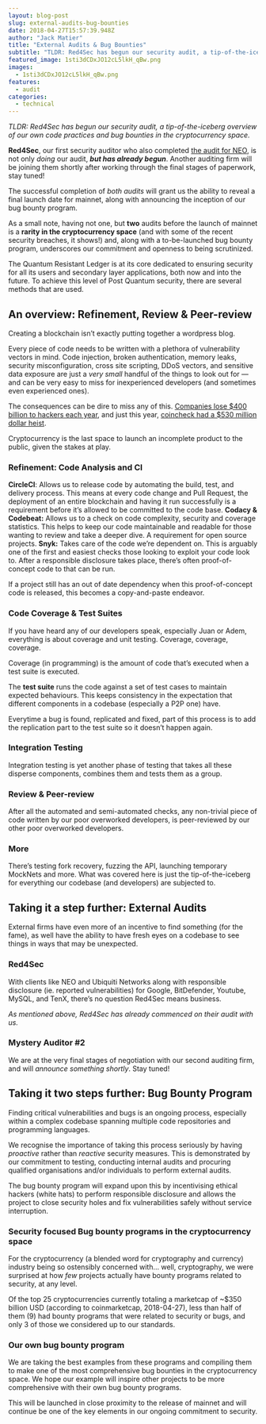 ```yaml
---
layout: blog-post
slug: external-audits-bug-bounties
date: 2018-04-27T15:57:39.948Z
author: "Jack Matier"
title: "External Audits & Bug Bounties"
subtitle: "TLDR: Red4Sec has begun our security audit, a tip-of-the-iceberg overview of our own code practices and bug bounties in the cryptocurrency space."
featured_image: 1sti3dCDxJO12cL5lkH_qBw.png
images:
  - 1sti3dCDxJO12cL5lkH_qBw.png
features:
  - audit
categories:
  - technical
---
```


*TLDR: Red4Sec has begun our security audit, a tip-of-the-iceberg overview of our own code practices and bug bounties in the cryptocurrency space.*

**Red4Sec**, our first security auditor who also completed [the audit for NEO](https://twitter.com/NEO_Blockchain/status/942640352707653632), is not only *doing* our audit, ***but has already begun***. Another auditing firm will be joining them shortly after working through the final stages of paperwork, stay tuned!

The successful completion of *both audits* will grant us the ability to reveal a final launch date for mainnet, along with announcing the inception of our bug bounty program.

As a small note, having not one, but **two** audits before the launch of mainnet is a **rarity in the cryptocurrency space** (and with some of the recent security breaches, it shows!) and, along with a to-be-launched bug bounty program, underscores our commitment and openness to being scrutinized.

The Quantum Resistant Ledger is at its core dedicated to ensuring security for all its users and secondary layer applications, both now and into the future. To achieve this level of Post Quantum security, there are several methods that are used.

## An overview: Refinement, Review & Peer-review

Creating a blockchain isn’t exactly putting together a wordpress blog.

Every piece of code needs to be written with a plethora of vulnerability vectors in mind. Code injection, broken authentication, memory leaks, security misconfiguration, cross site scripting, DDoS vectors, and sensitive data exposure are just a *very small* handful of the things to look out for — and can be very easy to miss for inexperienced developers (and sometimes even experienced ones).

The consequences can be dire to miss any of this. [Companies lose $400 billion to hackers each year](https://www.inc.com/will-yakowicz/cyberattacks-cost-companies-400-billion-each-year.html), and just this year, [coincheck had a $530 million dollar heist](http://fortune.com/2018/01/31/coincheck-hack-how/).

Cryptocurrency is the last space to launch an incomplete product to the public, given the stakes at play.

### Refinement: Code Analysis and CI

**CircleCI**: Allows us to release code by automating the build, test, and delivery process. This means at every code change and Pull Request, the deployment of an entire blockchain and having it run successfully is a requirement before it’s allowed to be committed to the code base.
**Codacy & Codebeat:** Allows us to a check on code complexity, security and coverage statistics. This helps to keep our code maintainable and readable for those wanting to review and take a deeper dive. A requirement for open source projects.
**Snyk:** Takes care of the code we’re dependent on. This is arguably one of the first and easiest checks those looking to exploit your code look to. After a responsible disclosure takes place, there’s often proof-of-concept code to that can be run.

If a project still has an out of date dependency when this proof-of-concept code is released, this becomes a copy-and-paste endeavor.

### Code Coverage & Test Suites

If you have heard any of our developers speak, especially Juan or Adem, everything is about coverage and unit testing. Coverage, coverage, coverage.

Coverage (in programming) is the amount of code that’s executed when a test suite is executed.

The **test suite** runs the code against a set of test cases to maintain expected behaviours. This keeps consistency in the expectation that different components in a codebase (especially a P2P one) have.

Everytime a bug is found, replicated and fixed, part of this process is to add the replication part to the test suite so it doesn’t happen again.

### Integration Testing

Integration testing is yet another phase of testing that takes all these disperse components, combines them and tests them as a group.

### Review & Peer-review

After all the automated and semi-automated checks, any non-trivial piece of code written by our poor overworked developers, is peer-reviewed by our other poor overworked developers.

### More

There’s testing fork recovery, fuzzing the API, launching temporary MockNets and more. What was covered here is just the tip-of-the-iceberg for everything our codebase (and developers) are subjected to.

## Taking it a step further: External Audits

External firms have even more of an incentive to find something (for the fame), as well have the ability to have fresh eyes on a codebase to see things in ways that may be unexpected.

### Red4Sec

With clients like NEO and Ubiquiti Networks along with responsible disclosure (ie. reported vulnerabilities) for Google, BitDefender, Youtube, MySQL, and TenX, there’s no question Red4Sec means business.

*As mentioned above, Red4Sec has already commenced on their audit with us.*

### Mystery Auditor #2

We are at the very final stages of negotiation with our second auditing firm, and will *announce something shortly*. Stay tuned!

## Taking it two steps further: Bug Bounty Program

Finding critical vulnerabilities and bugs is an ongoing process, especially within a complex codebase spanning multiple code repositories and programming languages.

We recognise the importance of taking this process seriously by having *proactive* rather than *reactive* security measures. This is demonstrated by our commitment to testing, conducting internal audits and procuring qualified organisations and/or individuals to perform external audits.

The bug bounty program will expand upon this by incentivising ethical hackers (white hats) to perform responsible disclosure and allows the project to close security holes and fix vulnerabilities safely without service interruption.

### Security focused Bug bounty programs in the cryptocurrency space

For the cryptocurrency (a blended word for cryptography and currency) industry being so ostensibly concerned with… well, cryptography, we were surprised at how *few* projects actually have bounty programs related to security, at any level.

Of the top 25 cryptocurrencies currently totaling a marketcap of \~$350 billion USD (according to coinmarketcap, 2018-04-27), less than half of them (9) had bounty programs that were related to security or bugs, and only 3 of those we considered up to our standards.

### Our own bug bounty program

We are taking the best examples from these programs and compiling them to make one of the most comprehensive bug bounties in the cryptocurrency space. We hope our example will inspire other projects to be more comprehensive with their own bug bounty programs.

This will be launched in close proximity to the release of mainnet and will continue be one of the key elements in our ongoing commitment to security.